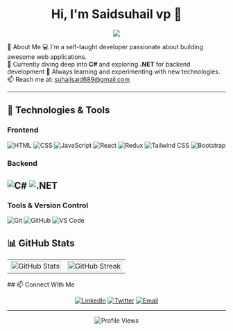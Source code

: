 <h1 align="center">Hi, I'm Saidsuhail vp 👋</h1>

<p align="center">
  <img src="https://readme-typing-svg.herokuapp.com?font=Fira+Code&size=22&pause=1000&color=32CD32&width=435&lines=Web+Developer;React+%7C+JavaScript+%7C+Tailwind+CSS" />
</p>

🚀 About Me
💻 I'm a self-taught developer passionate about building awesome web applications.  
🎯 Currently diving deep into **C#** and exploring **.NET** for backend development
🌱 Always learning and experimenting with new technologies.  
📫 Reach me at: [suhailsaid689@gmail.com](mailto:suhailsaid689@gmail.com)

---

## 🔧 Technologies & Tools
### **Frontend**
![HTML](https://img.shields.io/badge/-HTML5-E34F26?style=for-the-badge&logo=html5&logoColor=white)
![CSS](https://img.shields.io/badge/-CSS3-1572B6?style=for-the-badge&logo=css3&logoColor=white)
![JavaScript](https://img.shields.io/badge/-JavaScript-F7DF1E?style=for-the-badge&logo=javascript&logoColor=black)
![React](https://img.shields.io/badge/-React-61DAFB?style=for-the-badge&logo=react&logoColor=white)
![Redux](https://img.shields.io/badge/-Redux-764ABC?style=for-the-badge&logo=redux&logoColor=white)
![Tailwind CSS](https://img.shields.io/badge/-TailwindCSS-38B2AC?style=for-the-badge&logo=tailwind-css&logoColor=white)
![Bootstrap](https://img.shields.io/badge/-Bootstrap-7952B3?style=for-the-badge&logo=bootstrap&logoColor=white)
### **Backend**
![C#](https://img.shields.io/badge/-C%23-239120?style=for-the-badge&logo=c-sharp&logoColor=white)
![.NET](https://img.shields.io/badge/-.NET-512BD4?style=for-the-badge&logo=dotnet&logoColor=white)
---
### **Tools & Version Control**
![Git](https://img.shields.io/badge/-Git-F05032?style=for-the-badge&logo=git&logoColor=white)
![GitHub](https://img.shields.io/badge/-GitHub-181717?style=for-the-badge&logo=github&logoColor=white)
![VS Code](https://img.shields.io/badge/-VSCode-007ACC?style=for-the-badge&logo=visual-studio-code&logoColor=white)

## 📊 GitHub Stats
<p align="center">
  <table>
    <tr>
      <td>
        <img src="https://github-readme-stats-sigma-five.vercel.app/api?username=SaidSuhail&show_icons=true&theme=tokyonight" width="100%" alt="GitHub Stats" />
      </td>
      <td>
        <img src="https://github-readme-streak-stats.herokuapp.com/?user=SaidSuhail&theme=tokyonight" width="100%" alt="GitHub Streak" />
      </td>
    </tr>
  </table>
</p>
## 📫 Connect With Me
<p align="center">
  <a href="saidsuhail-vp-796b73312"><img src="https://img.shields.io/badge/-LinkedIn-0077B5?style=for-the-badge&logo=linkedin&logoColor=white" alt="LinkedIn"></a>
  <a href="https://twitter.com/your-twitter"><img src="https://img.shields.io/badge/-Twitter-1DA1F2?style=for-the-badge&logo=twitter&logoColor=white" alt="Twitter"></a>
  <a href="mailto:suhailsaid689@gmail.com"><img src="https://img.shields.io/badge/-Email-D14836?style=for-the-badge&logo=gmail&logoColor=white" alt="Email"></a>
</p>

***
<p align="center">
  <img src="https://komarev.com/ghpvc/?username=SaidSuhail&color=blue&style=flat-square" alt="Profile Views" />
